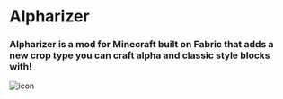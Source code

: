 # Alpharizer
### Alpharizer is a mod for Minecraft built on Fabric that adds a new crop type you can craft alpha and classic style blocks with!
![icon](https://user-images.githubusercontent.com/126724015/222598250-cfdcb0f5-2da5-40db-bc59-7caca7451498.png)
